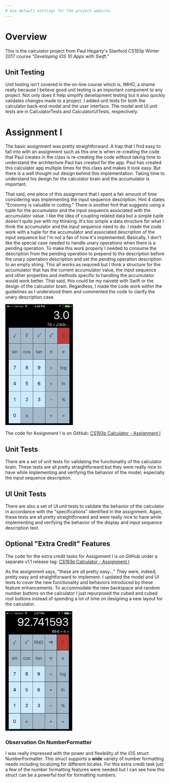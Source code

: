 ```yaml
---
# Use default settings for the project website.
---
```


# Overview

This is the calculator project from Paul Hegarty's Stanford CS193p Winter 2017 course _"Developing iOS 10 Apps with Swift."_

## Unit Testing

Unit testing isn't covered in the on-line course which is, IMHO, a shame really because I believe good unit testing is an important component to any project. Not only does it help simplify development testing but it also quickly validates changes made to a project. I added unit tests for both the calculator back-end model and the user interface. The model and UI unit tests are in CalculatorTests and CalculatorUITests, respectively.

# Assignment I

The basic assignment was pretty straightforward. A trap that I find easy to fall into with an assignment such as this one is when re-creating the code that Paul creates in the class is re-creating the code without taking time to understand the architecture Paul has created for the app. Paul has created this calculator app multiple times for this class and makes it look easy. But there is a well thought out design behind this implementation. Taking time to understand his design for the calculator brain and the accumulator is important.

That said, one piece of this assignment that I spent a fair amount of time considering was implementing the input sequence description. Hint 4 states "Economy is valuable in coding." There is another hint that suggests using a tuple for the accumulator and the input sequence associated with the accumulator value. I like the idea of coupling related data but a simple tuple doesn't quite jive with my thinking. It's too simple a data structure for what I think the accumulator and the input sequence need to do. I made the code work with a tuple for the accumulator and associated description of the input sequence but I'm not a fan of how it's implemented. Basically, I don't like the special case needed to handle unary operations when there is a pending operation. To make this work properly I needed to consume the description from the pending operation to prepend to the description before the unary opertation description and set the pending operation description to an empty string. This all works as required but I think a structure for the accumulator that has the current accumulator value, the input sequence and other properties and methods specific to handling the accumulator would work better. That said, this could be my naiveté with Swift or the design of the calculator brain. Regardless, I made the code work within the guidelines as I understood them and commented the code to clarify the unary description case.

![Calculator](assets/images/calculator_v1.0.png)

The code for Assignment I is on GitHub: [CS193p Calculator - Assignment I](https://github.com/mjordan56/cs193p-calculator/tree/v1.0)

## Unit Tests

There are a set of unit tests for validating the functionality of the calculator brain. These tests are all pretty straightforward but they were really nice to have while implementing and verifying the behavior of the model; especially the input sequence description.

## UI Unit Tests

There are also a set of UI unit tests to validate the behavior of the calculator in accordance with the "specifications" identified in the assignment. Again, these tests are all pretty straightforward and were really nice to have while implementing and verifying the behavior of the display and input sequence description text.

## Optional "Extra Credit" Features

The code for the extra credit tasks for Assignment I is on GitHub under a separate v1.1 release tag: [CS193p Calculator - Assignment I](https://github.com/mjordan56/cs193p-calculator/tree/v1.1)

As the assignment says, "these are all pretty easy..." They were, indeed, pretty easy and straightforward to implement. I updated the model and UI tests to cover the new functionality and behaviors introduced by these feature enhancements. To accommodate the new backspace and random number buttons on the calculator I just repurposed the cubed and cubed root buttons instead of spending a lot of time on designing a new layout for the calculator.

![Calculator](assets/images/calculator_v1.1.png)

### Observation On NumberFormatter

I was really impressed with the power and flexibility of the iOS struct NumberFormatter. This struct supports a __wide__ variety of number formatting needs including localizing for different locales. For this extra credit task just a few of the number formatting features were needed but I can see how this struct can be a powerful tool for formatting numbers.
